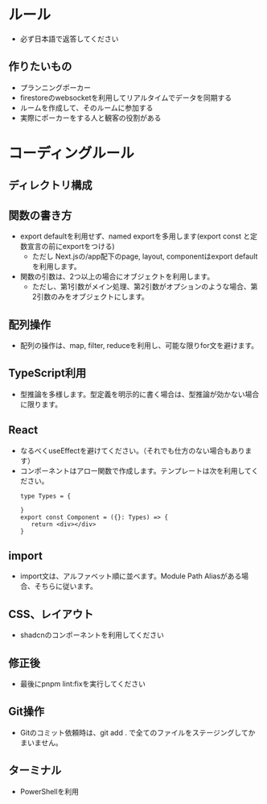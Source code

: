 # ルール
- 必ず日本語で返答してください

## 作りたいもの
- プランニングポーカー
- firestoreのwebsocketを利用してリアルタイムでデータを同期する
- ルームを作成して、そのルームに参加する
- 実際にポーカーをする人と観客の役割がある


# コーディングルール

## ディレクトリ構成

## 関数の書き方
- export defaultを利用せず、named exportを多用します(export const と定数宣言の前にexportをつける)
   - ただし Next.jsの/app配下のpage, layout, componentはexport defaultを利用します。
- 関数の引数は、2つ以上の場合にオブジェクトを利用します。
   - ただし、第1引数がメイン処理、第2引数がオプションのような場合、第2引数のみをオブジェクトにします。

## 配列操作
- 配列の操作は、map, filter, reduceを利用し、可能な限りfor文を避けます。


## TypeScript利用
- 型推論を多様します。型定義を明示的に書く場合は、型推論が効かない場合に限ります。

## React
- なるべくuseEffectを避けてください。（それでも仕方のない場合もあります）
- コンポーネントはアロー関数で作成します。テンプレートは次を利用してください。
   ```
   type Types = {

   }
   export const Component = ({}: Types) => {
      return <div></div>
   }
   ```

## import
- import文は、アルファベット順に並べます。Module Path Aliasがある場合、そちらに従います。

## CSS、レイアウト
- shadcnのコンポーネントを利用してください


## 修正後
- 最後にpnpm lint:fixを実行してください

## Git操作
- Gitのコミット依頼時は、git add . で全てのファイルをステージングしてかまいません。

## ターミナル
- PowerShellを利用